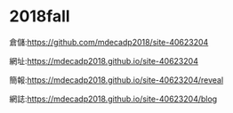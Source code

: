 # 2018fall
倉儲:https://github.com/mdecadp2018/site-40623204

網址:https://mdecadp2018.github.io/site-40623204

簡報:https://mdecadp2018.github.io/site-40623204/reveal

網誌:https://mdecadp2018.github.io/site-40623204/blog
